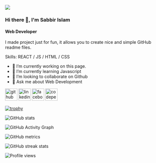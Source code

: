
<img src="img/![IMG_20220618_203741 (2)](https://user-images.githubusercontent.com/127139767/223760057-6ab98cbc-8c0d-4064-98cd-54ade58a2100.jpg)
">
### Hi there 👋, I'm Sabbir Islam
#### Web Developer


I made  project just for fun, it allows you to create nice and simple GitHub readme files.

Skills:  REACT / JS / HTML / CSS

- 🔭 I’m currently working on this page. 
- 🌱 I’m currently learning Javascript 
- 👯 I’m looking to collaborate on Github 
- 💬 Ask me about Web Development 


[<img src='https://cdn.jsdelivr.net/npm/simple-icons@3.0.1/icons/github.svg' alt='github' height='40'>](https://github.com/Sabbir2044)  [<img src='https://cdn.jsdelivr.net/npm/simple-icons@3.0.1/icons/linkedin.svg' alt='linkedin' height='40'>](https://www.linkedin.com/in/sabbir2044/)  [<img src='https://cdn.jsdelivr.net/npm/simple-icons@3.0.1/icons/facebook.svg' alt='facebook' height='40'>](https://www.facebook.com/sabbir2044)  [<img src='https://cdn.jsdelivr.net/npm/simple-icons@3.0.1/icons/codepen.svg' alt='codepen' height='40'>](https://codepen.io/sabbir2044)  

[![trophy](https://github-profile-trophy.vercel.app/?username=Sabbir2044)](https://github.com/ryo-ma/github-profile-trophy)

![GitHub stats](https://github-readme-stats.vercel.app/api?username=Sabbir2044&show_icons=true)  

![GitHub Activity Graph](https://activity-graph.herokuapp.com/graph?username=Sabbir2044)  

![GitHub metrics](https://metrics.lecoq.io/Sabbir2044)  

![GitHub streak stats](https://streak-stats.demolab.com/?user=Sabbir2044)  

![Profile views](https://gpvc.arturio.dev/Sabbir2044)  
